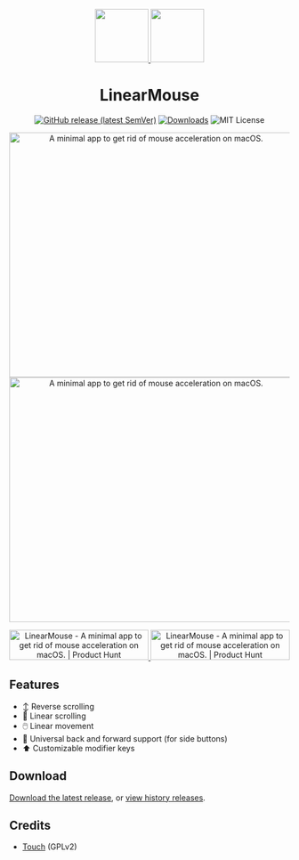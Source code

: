 <p align="center" href="#gh-light-mode-only">
  <a href="https://linearmouse.org/#gh-light-mode-only">
    <img src="/docs/favicon.svg" width="96" height="96" />
  </a>
  <a href="https://linearmouse.org/#gh-dark-mode-only">
    <img src="/docs/favicon-dark.svg" width="96" height="96" />
  </a>
</p>
<h1 align="center">LinearMouse</h1>

<p align="center">
  <a href="https://github.com/lujjjh/LinearMouse/releases/latest"><img alt="GitHub release (latest SemVer)" src="https://img.shields.io/github/v/release/lujjjh/LinearMouse?sort=semver&style=for-the-badge"></a>
  <a href="https://github.com/lujjjh/LinearMouse/releases/latest/download/LinearMouse.dmg"><img src="https://img.shields.io/github/downloads/lujjjh/LinearMouse/total?style=for-the-badge" alt="Downloads" /></a>
  <img src="https://img.shields.io/github/license/lujjjh/LinearMouse?style=for-the-badge" alt="MIT License" />
</p>

<p align="center">
  <a href="https://linearmouse.org/#gh-light-mode-only">
    <img src="https://linearmouse.org/preview.png" width="512" height="440" alt="A minimal app to get rid of mouse acceleration on macOS." />
  </a>
  <a href="https://linearmouse.org/#gh-dark-mode-only">
    <img src="https://linearmouse.org/preview-dark.png" width="512" height="440" alt="A minimal app to get rid of mouse acceleration on macOS." />
  </a>
</p>

<p align="center">
  <a href="https://www.producthunt.com/posts/linearmouse?utm_source=badge-featured&utm_medium=badge&utm_souce=badge-linearmouse#gh-light-mode-only" target="_blank">
    <img src="https://api.producthunt.com/widgets/embed-image/v1/featured.svg?post_id=299681&theme=light" alt="LinearMouse - A minimal app to get rid of mouse acceleration on macOS. | Product Hunt" style="width: 250px; height: 54px;" width="250" height="54" />
  </a>
  <a href="https://www.producthunt.com/posts/linearmouse?utm_source=badge-featured&utm_medium=badge&utm_souce=badge-linearmouse#gh-dark-mode-only" target="_blank">
    <img src="https://api.producthunt.com/widgets/embed-image/v1/featured.svg?post_id=299681&theme=dark" alt="LinearMouse - A minimal app to get rid of mouse acceleration on macOS. | Product Hunt" style="width: 250px; height: 54px;" width="250" height="54" />
  </a>
</p>

## Features

- ↕️ Reverse scrolling
- 📜 Linear scrolling
- 🖱️ Linear movement
- 🔧 Universal back and forward support (for side buttons)
- ⬆️ Customizable modifier keys

## Download

[Download the latest release](https://github.com/lujjjh/LinearMouse/releases/latest/download/LinearMouse.dmg), or [view history releases](https://github.com/lujjjh/LinearMouse/releases).

## Credits

- [Touch](https://github.com/calftrail/Touch/) (GPLv2)
